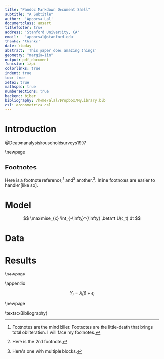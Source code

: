 ```yaml
---
title: "Pandoc Markdown Document Shell"
subtitle: "A Subtitle"
author:  'Apoorva Lal'
documentclass: amsart
titlefooter: true
address: 'Stanford University, CA'
email:   'apoorval@stanford.edu'
thanks: 'thanks'
date: \today
abstract: 'This paper does amazing things'
geometry: "margin=1in"
output: pdf_document
fontsize: 12pt
colorlinks: true
indent: true
toc: true
xetex: true
mathspec: true
numbersections: true
backend: biber
bibliography: /home/alal/Dropbox/MyLibrary.bib
csl: econometrica.csl
---
```


# Introduction

@Deatonanalysishouseholdsurveys1997

\newpage

## Footnotes

Here is a footnote reference,[^1] and[^2] another.[^longnote]. Inline
footnotes are easier to handle^[like so].

[^1]: Footnotes are the mind killer. Footnotes are the little-death
    that brings total obliteration. I will face my footnotes.

[^2]: Here is the 2nd footnote.

[^longnote]: Here's one with multiple blocks.

# Model

$$
\maximise_{x} \int_{-\infty}^{\infty} \beta^t U(c_t) dt
$$

# Data

<!-- \lipsum[1] -->

# Results

\newpage


\appendix

$$
Y_{i} = X_i'\beta + \epsilon_i
$$

\newpage 

\textsc{Bibliography}


